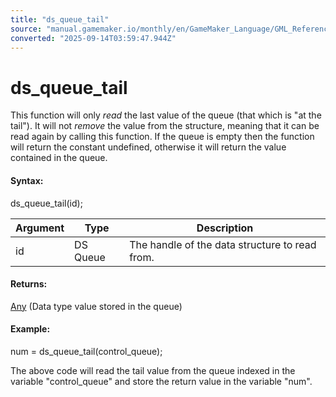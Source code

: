 ```yaml
---
title: "ds_queue_tail"
source: "manual.gamemaker.io/monthly/en/GameMaker_Language/GML_Reference/Data_Structures/DS_Queues/ds_queue_tail.htm"
converted: "2025-09-14T03:59:47.944Z"
---
```


# ds\_queue\_tail

This function will only _read_ the last value of the queue (that which is "at the tail"). It will not _remove_ the value from the structure, meaning that it can be read again by calling this function. If the queue is empty then the function will return the constant undefined, otherwise it will return the value contained in the queue.

#### Syntax:

ds\_queue\_tail(id);

| Argument | Type | Description |
| --- | --- | --- |
| id | DS Queue | The handle of the data structure to read from. |

#### Returns:

[Any](../../../GML_Overview/Data_Types.htm#variable) (Data type value stored in the queue)

#### Example:

num = ds\_queue\_tail(control\_queue);

The above code will read the tail value from the queue indexed in the variable "control\_queue" and store the return value in the variable "num".
